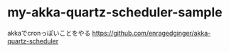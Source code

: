 # my-akka-quartz-scheduler-sample

akkaでcronっぽいことをやる
https://github.com/enragedginger/akka-quartz-scheduler
